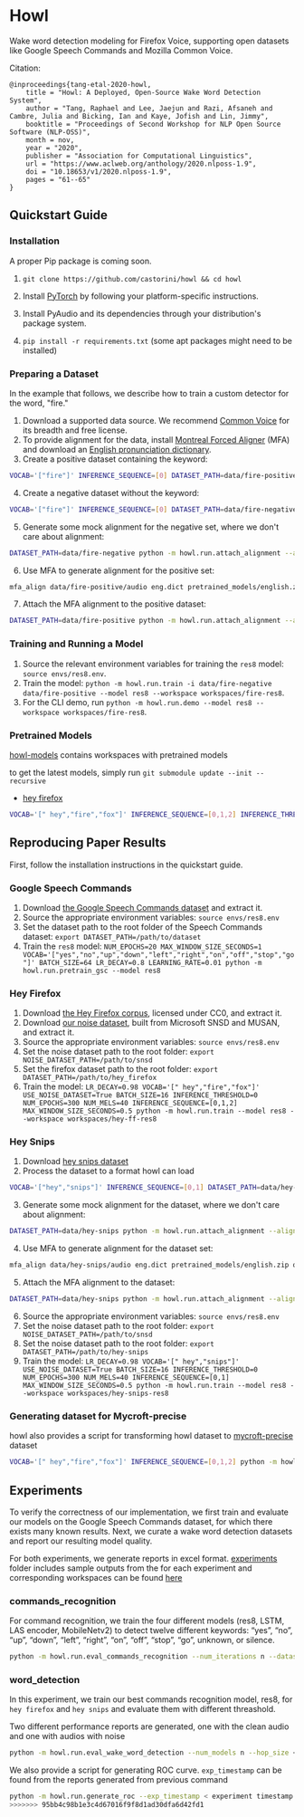 # Howl
Wake word detection modeling for Firefox Voice, supporting open datasets like Google Speech Commands and Mozilla Common Voice.

Citation:
```
@inproceedings{tang-etal-2020-howl,
    title = "Howl: A Deployed, Open-Source Wake Word Detection System",
    author = "Tang, Raphael and Lee, Jaejun and Razi, Afsaneh and Cambre, Julia and Bicking, Ian and Kaye, Jofish and Lin, Jimmy",
    booktitle = "Proceedings of Second Workshop for NLP Open Source Software (NLP-OSS)",
    month = nov,
    year = "2020",
    publisher = "Association for Computational Linguistics",
    url = "https://www.aclweb.org/anthology/2020.nlposs-1.9",
    doi = "10.18653/v1/2020.nlposs-1.9",
    pages = "61--65"
}
```

## Quickstart Guide

### Installation

A proper Pip package is coming soon. 

1. `git clone https://github.com/castorini/howl && cd howl`

2. Install [PyTorch](https://pytorch.org) by following your platform-specific instructions.

3. Install PyAudio and its dependencies through your distribution's package system.

4. `pip install -r requirements.txt` (some apt packages might need to be installed)

### Preparing a Dataset

In the example that follows, we describe how to train a custom detector for the word, "fire."

1. Download a supported data source. We recommend [Common Voice](https://commonvoice.mozilla.org/) for its breadth and free license.
2. To provide alignment for the data, install [Montreal Forced Aligner](https://montreal-forced-aligner.readthedocs.io/en/latest/installation.html) (MFA)
and download an [English pronunciation dictionary](http://svn.code.sf.net/p/cmusphinx/code/trunk/cmudict/cmudict-0.7b).
3. Create a positive dataset containing the keyword: 
```bash
VOCAB='["fire"]' INFERENCE_SEQUENCE=[0] DATASET_PATH=data/fire-positive python -m howl.run.create_raw_dataset --negative-pct 0 -i ~/path/to/common-voice --positive-pct 100
```
4. Create a negative dataset without the keyword:
```bash
VOCAB='["fire"]' INFERENCE_SEQUENCE=[0] DATASET_PATH=data/fire-negative python -m howl.run.create_raw_dataset --negative-pct 5 -i ~/path/to/common-voice --positive-pct 0
```
5. Generate some mock alignment for the negative set, where we don't care about alignment:
```bash
DATASET_PATH=data/fire-negative python -m howl.run.attach_alignment --align-type stub
```
6. Use MFA to generate alignment for the positive set:
```bash
mfa_align data/fire-positive/audio eng.dict pretrained_models/english.zip output-folder
```
7. Attach the MFA alignment to the positive dataset:
```bash
DATASET_PATH=data/fire-positive python -m howl.run.attach_alignment --align-type mfa -i output-folder
```

### Training and Running a Model

1. Source the relevant environment variables for training the `res8` model: `source envs/res8.env`.
2. Train the model: `python -m howl.run.train -i data/fire-negative data/fire-positive --model res8 --workspace workspaces/fire-res8`.
3. For the CLI demo, run `python -m howl.run.demo --model res8 --workspace workspaces/fire-res8`.

### Pretrained Models

[howl-models](https://github.com/castorini/howl-models) contains workspaces with pretrained models

to get the latest models, simply run `git submodule update --init --recursive`

* [hey firefox](https://github.com/castorini/howl-models/tree/master/howl/hey-fire-fox)
```bash
VOCAB='[" hey","fire","fox"]' INFERENCE_SEQUENCE=[0,1,2] INFERENCE_THRESHOLD=0 NUM_MELS=40 MAX_WINDOW_SIZE_SECONDS=0.5 python -m howl.run.demo --model res8 --workspace howl-models/howl/hey-fire-fox
```

## Reproducing Paper Results

First, follow the installation instructions in the quickstart guide.

### Google Speech Commands

1. Download [the Google Speech Commands dataset](https://ai.googleblog.com/2017/08/launching-speech-commands-dataset.html) and extract it.
2. Source the appropriate environment variables: `source envs/res8.env`
3. Set the dataset path to the root folder of the Speech Commands dataset: `export DATASET_PATH=/path/to/dataset`
4. Train the `res8` model: `NUM_EPOCHS=20 MAX_WINDOW_SIZE_SECONDS=1 VOCAB='["yes","no","up","down","left","right","on","off","stop","go"]' BATCH_SIZE=64 LR_DECAY=0.8 LEARNING_RATE=0.01 python -m howl.run.pretrain_gsc --model res8`

### Hey Firefox

1. Download [the Hey Firefox corpus](http://nlp.rocks/firefox), licensed under CC0, and extract it.
2. Download [our noise dataset](http://nlp.rocks/ffnoise), built from Microsoft SNSD and MUSAN, and extract it.
3. Source the appropriate environment variables: `source envs/res8.env`
4. Set the noise dataset path to the root folder: `export NOISE_DATASET_PATH=/path/to/snsd`
5. Set the firefox dataset path to the root folder: `export DATASET_PATH=/path/to/hey_firefox`
6. Train the model: `LR_DECAY=0.98 VOCAB='[" hey","fire","fox"]' USE_NOISE_DATASET=True BATCH_SIZE=16 INFERENCE_THRESHOLD=0 NUM_EPOCHS=300 NUM_MELS=40 INFERENCE_SEQUENCE=[0,1,2] MAX_WINDOW_SIZE_SECONDS=0.5 python -m howl.run.train --model res8 --workspace workspaces/hey-ff-res8`

### Hey Snips

1. Download [hey snips dataset](https://github.com/sonos/keyword-spotting-research-datasets)
2. Process the dataset to a format howl can load
```bash
VOCAB='["hey","snips"]' INFERENCE_SEQUENCE=[0,1] DATASET_PATH=data/hey-snips python -m howl.run.create_raw_dataset --dataset-type 'hey-snips' -i ~/path/to/hey_snips_dataset
```
3. Generate some mock alignment for the dataset, where we don't care about alignment:
```bash
DATASET_PATH=data/hey-snips python -m howl.run.attach_alignment --align-type stub
```
4. Use MFA to generate alignment for the dataset set:
```bash
mfa_align data/hey-snips/audio eng.dict pretrained_models/english.zip output-folder
```
5. Attach the MFA alignment to the dataset:
```bash
DATASET_PATH=data/hey-snips python -m howl.run.attach_alignment --align-type mfa -i output-folder
```
6. Source the appropriate environment variables: `source envs/res8.env`
7. Set the noise dataset path to the root folder: `export NOISE_DATASET_PATH=/path/to/snsd`
8. Set the noise dataset path to the root folder: `export DATASET_PATH=/path/to/hey-snips`
9. Train the model: `LR_DECAY=0.98 VOCAB='[" hey","snips"]' USE_NOISE_DATASET=True BATCH_SIZE=16 INFERENCE_THRESHOLD=0 NUM_EPOCHS=300 NUM_MELS=40 INFERENCE_SEQUENCE=[0,1] MAX_WINDOW_SIZE_SECONDS=0.5 python -m howl.run.train --model res8 --workspace workspaces/hey-snips-res8`

### Generating dataset for Mycroft-precise

howl also provides a script for transforming howl dataset to [mycroft-precise](https://github.com/MycroftAI/mycroft-precise) dataset
```bash
VOCAB='[" hey","fire","fox"]' INFERENCE_SEQUENCE=[0,1,2] python -m howl.run.generate_precise_dataset --dataset-path /path/to/howl_dataset
```

## Experiments

To verify the correctness of our implementation, we first train and evaluate our models on the Google Speech Commands dataset, for which there exists many known results. Next, we curate a wake word detection datasets and report our resulting model quality.

For both experiments, we generate reports in excel format. [experiments](https://github.com/castorini/howl/tree/master/experiments) folder includes sample outputs from the for each experiment and corresponding workspaces can be found [here](https://github.com/castorini/howl-models/tree/master/howl/experiments)

### commands_recognition

For command recognition, we train the four different models (res8, LSTM, LAS encoder, MobileNetv2) to detect twelve different keywords: “yes”, “no”, “up”, “down”, “left”, “right”, “on”, “off”, “stop”, “go”, unknown, or silence.

```bash
python -m howl.run.eval_commands_recognition --num_iterations n --dataset_path < path_to_gsc_datasets >
```

### word_detection

In this experiment, we train our best commands recognition model, res8, for `hey firefox` and `hey snips` and evaluate them with different threashold.

Two different performance reports are generated, one with the clean audio and one with audios with noise

```bash
python -m howl.run.eval_wake_word_detection --num_models n --hop_size < number between 0 and 1 > --exp_type < hey_firefox | hey_snips > --dataset_path "x" --noiseset_path "y"
```

We also provide a script for generating ROC curve. `exp_timestamp` can be found from the reports generated from previous command
```bash
python -m howl.run.generate_roc --exp_timestamp < experiment timestamp > --exp_type < hey_firefox | hey_snips >
>>>>>>> 95bb4c98b1e3c4d67016f9f8d1ad30dfa6d42fd1
```